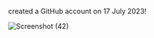 created a GitHub account on 17 July 2023!




![Screenshot (42)](https://github.com/grHarshan/OOPJavaLAB/assets/139745210/05ef81c3-703f-45eb-9088-a8f92fde0dd7)
